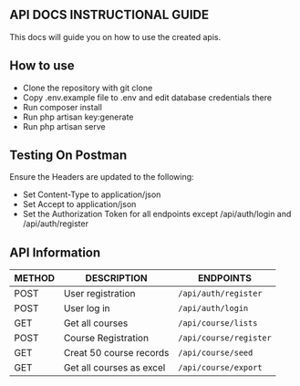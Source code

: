 ## API DOCS INSTRUCTIONAL GUIDE
  This docs will guide you on how to use the created apis.

## How to use
- Clone the repository with git clone
- Copy .env.example file to .env and edit database credentials there
- Run composer install
- Run php artisan key:generate
- Run php artisan serve

## Testing On Postman
Ensure the Headers are updated to the following:
- Set Content-Type to application/json
- Set Accept to application/json
- Set the Authorization Token for all endpoints except /api/auth/login and /api/auth/register

## API Information

METHOD | DESCRIPTION | ENDPOINTS
-------|-------------|-----------
POST   | User registration | `/api/auth/register`
POST   | User log in | `/api/auth/login`
GET    | Get all courses | `/api/course/lists`
POST    | Course Registration | `/api/course/register`
GET   | Creat 50 course records   | `/api/course/seed`
GET   | Get all courses as excel  | `/api/course/export`